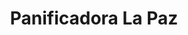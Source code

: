 ---
title: "Panificadora La Paz"
url: /san-luis-de-la-paz-gto/panificadora-la-paz/
shop: Bäckerei
---